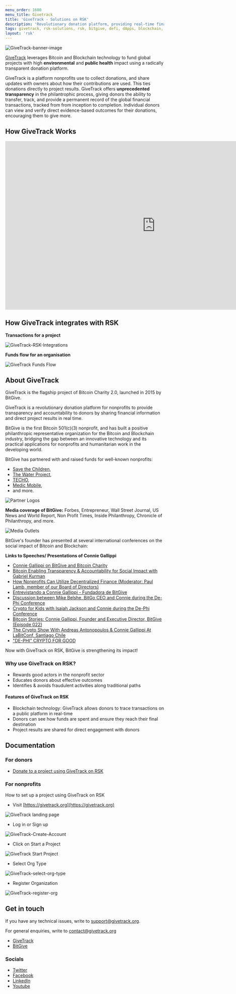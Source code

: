 ```yaml
---
menu_order: 1600
menu_title: Givetrack
title: 'GiveTrack - Solutions on RSK'
description: 'Revolutionary donation platform, providing real-time financial transparency and global impact powered by Blockchain technology.'
tags: givetrack, rsk-solutions, rsk, bitgive, defi, dApps, blockchain, donations
layout: 'rsk'
---
```


![GiveTrack-banner-image](/assets/img/solutions/givetrack/givetrack-bitgive.png)

[GiveTrack](https://www.givetrack.org/) leverages Bitcoin and Blockchain technology to fund global projects with high **environmental** and **public health** impact using a radically transparent donation platform.

GiveTrack is a platform nonprofits use to collect donations, and share updates with owners about how their contributions are used. This ties donations directly to project results. GiveTrack offers **unprecedented transparency** in the philantrophic process, giving donors the ability to transfer, track, and provide a permanent record of the global financial transactions, tracked from from inception to completion. Individual donors can view and verify direct evidence-based outcomes for their donations, encouraging them to give more.
 
## How GiveTrack Works

<div class="video-container">
  <iframe width="949" height="534" src="https://www.youtube.com/embed/wzoBQxAslRY" frameborder="0" allow="accelerometer; autoplay; encrypted-media; gyroscope; picture-in-picture" allowfullscreen></iframe>
</div>

## How GiveTrack integrates with RSK

**Transactions for a project**

![GiveTrack-RSK-Integrations](/assets/img/solutions/givetrack/givetrack-rsk-int.png)

**Funds flow for an organisation**

![GiveTrack Funds Flow](/assets/img/solutions/givetrack/givetrack-funds-flow.jpg)

## About GiveTrack

GiveTrack is the flagship project of Bitcoin Charity 2.0, launched in 2015 by BitGive.

GiveTrack is a revolutionary donation platform for nonprofits to provide transparency and accountability to donors by sharing financial information and direct project results in real time.

BitGive is the first Bitcoin 501\(c\)\(3\) nonprofit, and has built a positive philanthropic representative organization for the Bitcoin and Blockchain industry, bridging the gap between an innovative technology and its practical applications for nonprofits and humanitarian work in the developing world.

BitGive has partnered with and raised funds for  well-known nonprofits:
- [Save the Children](https://www.savethechildren.net/), 
- [The Water Project](https://thewaterproject.org/), 
- [TECHO](https://www.techo.org/), 
- [Medic Mobile](https://medic.org/), 
- and more.

![Partner Logos](/assets/img/solutions/givetrack/givetrack-rsk-partner-logos.jpg)

**Media coverage of BitGive:**
Forbes, Entrepreneur, Wall Street Journal, US News and World Report, Non Profit Times, Inside Philanthropy, Chronicle of Philanthropy, and more.

![Media Outlets](/assets/img/solutions/givetrack/banner_media.jpg)

BitGive's founder has presented at several international conferences on the social impact of Bitcoin and Blockchain:

**Links to Speeches/ Presentations of Connie Gallippi**

- [Connie Gallippi on BitGive and Bitcoin Charity](https://youtu.be/wdryPVwUll4)
- [Bitcoin Enabling Transparency & Accountability for Social Impact with Gabriel Kurman](https://youtu.be/1iqQVBhaxLM)
- [How Nonprofits Can Utilize Decentralized Finance (Moderator: Paul Lamb, member of our Board of Directors)](https://www.youtube.com/watch?v=WqO3oJeGkfE)
- [Entrevistando a Connie Gallippi - Fundadora de BitGive](https://youtu.be/ga0yfiD5dwU)
- [Discussion between Mike Belshe, BitGo CEO and Connie during the De-Phi Conference](https://www.youtube.com/watch?v=AaKCc1kdAKY)
- [Crypto for Kids with Isaiah Jackson and Connie during the De-Phi Conference](https://www.youtube.com/watch?v=5Ej7CH8SE08)
- [Bitcoin Stories: Connie Gallippi, Founder and Executive Director, BitGive (Episode 022)](https://youtu.be/x-uLvk_6MVY)
- [The Crypto Show With Andreas Antonopoulos & Connie Gallippi At LaBitConf, Santiago Chile](https://letstalkbitcoin.com/blog/post/the-crypto-show-with-andreas-antonopoulos-connie-gallippi-at-labitconf-santiago-chile)
- ["DE-PHI" CRYPTO FOR GOOD](https://www.bitgivefoundation.org/conference2020/)

Now with GiveTrack on RSK, BitGive is strengthening its impact!

### Why use GiveTrack on RSK?

- Rewards good actors in the nonprofit sector
- Educates donors about effective outcomes
- Identifies & avoids fraudulent activities along traditional paths

#### Features of GiveTrack on RSK

- Blockchain technology: GiveTrack allows donors to trace transactions on a public platform in real-time
- Donors can see how funds are spent and ensure they reach their final destination
- Project results are shared for direct engagement with donors

## Documentation

### For donors

- [Donate to a project using GiveTrack on RSK](https://www.givetrack.org/howtodonate)

### For nonprofits

How to set up a project using GiveTrack on RSK

- Visit [https://givetrack.org](https://givetrack.org)

![GiveTrack landing page](/assets/img/solutions/givetrack/givetrack-landing.jpg)

- Log in or Sign up

![GiveTrack-Create-Account](/assets/img/solutions/givetrack/givetrack-landing2.png)

- Click on Start a Project

![GiveTrack Start Project](/assets/img/solutions/givetrack/givetrack-landing3.jpg)

- Select Org Type

![GiveTrack-select-org-type](/assets/img/solutions/givetrack/givetrack-landing4.png)

- Register Organization

![GiveTrack-register-org](/assets/img/solutions/givetrack/givetrack-landing5.png)

## Get in touch

If you have any technical issues, write to [support@givetrack.org](mailto:support@givetrack.org).

For general enquiries, write to [contact@givetrack.org](mailto:contact@givetrack.org)

- [GiveTrack](https://www.givetrack.org/)
- [BitGive](https://www.bitgivefoundation.org/)

### Socials

- [Twitter](https://twitter.com/BitGiveOrg)
- [Facebook](https://www.facebook.com/BitGive/) 
- [LinkedIn](https://www.linkedin.com/company/4848452/)
- [Youtube](https://www.youtube.com/c/BitGiveFoundation/videos)